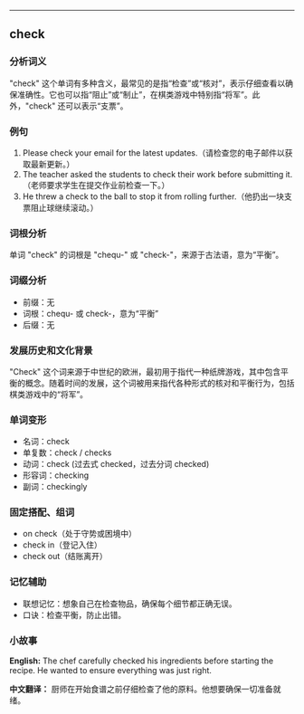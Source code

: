 
---------------
## check
### 分析词义
"check" 这个单词有多种含义，最常见的是指“检查”或“核对”，表示仔细查看以确保准确性。它也可以指“阻止”或“制止”，在棋类游戏中特别指“将军”。此外，"check" 还可以表示“支票”。

### 例句
1. Please check your email for the latest updates.（请检查您的电子邮件以获取最新更新。）
2. The teacher asked the students to check their work before submitting it.（老师要求学生在提交作业前检查一下。）
3. He threw a check to the ball to stop it from rolling further.（他扔出一块支票阻止球继续滚动。）

### 词根分析
单词 "check" 的词根是 "chequ-" 或 "check-"，来源于古法语，意为“平衡”。

### 词缀分析
- 前缀：无
- 词根：chequ- 或 check-，意为“平衡”
- 后缀：无

### 发展历史和文化背景
"Check" 这个词来源于中世纪的欧洲，最初用于指代一种纸牌游戏，其中包含平衡的概念。随着时间的发展，这个词被用来指代各种形式的核对和平衡行为，包括棋类游戏中的“将军”。

### 单词变形
- 名词：check
- 单复数：check / checks
- 动词：check (过去式 checked，过去分词 checked)
- 形容词：checking
- 副词：checkingly

### 固定搭配、组词
- on check（处于守势或困境中）
- check in（登记入住）
- check out（结账离开）

### 记忆辅助
- 联想记忆：想象自己在检查物品，确保每个细节都正确无误。
- 口诀：检查平衡，防止出错。

### 小故事
**English:**
The chef carefully checked his ingredients before starting the recipe. He wanted to ensure everything was just right.

**中文翻译：**
厨师在开始食谱之前仔细检查了他的原料。他想要确保一切准备就绪。

